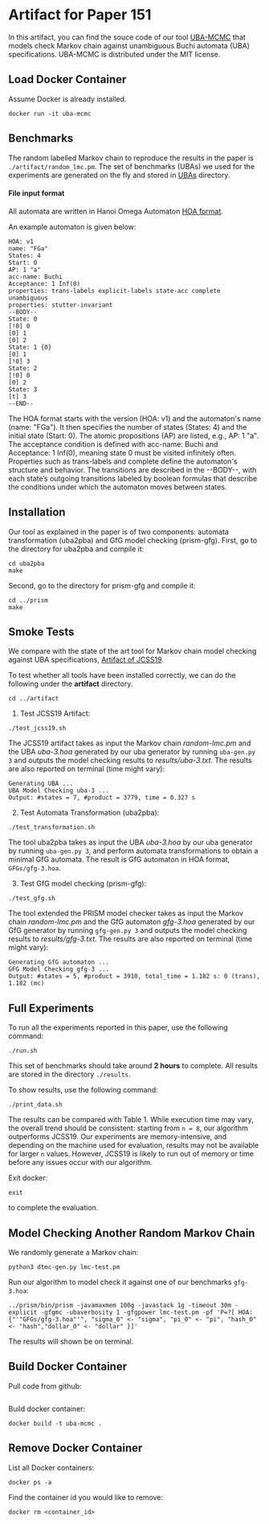 # Artifact for Paper 151

In this artifact, you can find the souce code of our tool [UBA-MCMC](https://github.com/qiyitang71/UBA-MCMC) that models check Markov chain against unambiguous Buchi automata (UBA) specifications.
UBA-MCMC is distributed under the MIT license.

## Load Docker Container
Assume Docker is already installed.
```
docker run -it uba-mcmc
```

## Benchmarks
The random labelled Markov chain to reproduce the results in the paper is `./artifact/random_lmc.pm`.
The set of benchmarks (UBAs) we used for the experiments are generated on the fly and stored in [UBAs](./artifact/UBAs/) directory.

#### File input format
All automata are written in Hanoi Omega Automaton [HOA format](https://adl.github.io/hoaf/). 

An example automaton is given below:
```
HOA: v1
name: "FGa"
States: 4
Start: 0
AP: 1 "a"
acc-name: Buchi
Acceptance: 1 Inf(0)
properties: trans-labels explicit-labels state-acc complete unambiguous
properties: stutter-invariant
--BODY--
State: 0
[!0] 0
[0] 1
[0] 2
State: 1 {0}
[0] 1
[!0] 3
State: 2
[!0] 0
[0] 2
State: 3
[t] 3
--END--
```
The HOA format starts with the version (HOA: v1) and the automaton's name (name: "FGa"). 
It then specifies the number of states (States: 4) and the initial state (Start: 0). 
The atomic propositions (AP) are listed, e.g., AP: 1 "a". 
The acceptance condition is defined with acc-name: Buchi and Acceptance: 1 Inf(0), meaning state 0 must be visited infinitely often. 
Properties such as trans-labels and complete define the automaton's structure and behavior. 
The transitions are described in the --BODY--, with each state’s outgoing transitions labeled by boolean formulas that describe the conditions under which the automaton moves between states.

## Installation
Our tool as explained in the paper is of two components: automata transformation (uba2pba) and GfG model checking (prism-gfg). 
First, go to the directory for uba2pba and compile it:
```
cd uba2pba
make
```
Second, go to the directory for prism-gfg and compile it:
```
cd ../prism
make
```

## Smoke Tests
We compare with the state of the art tool for Markov chain model checking against UBA specifications, [Artifact of JCSS19](https://wwwtcs.inf.tu-dresden.de/ALGI/TR/JCSS19/).

To test whether all tools have been installed correctly, we can do the following under the **artifact** directory.
```
cd ../artifact

```

1. Test JCSS19 Artifact:
```
./test_jcss19.sh
```
The JCSS19 artifact takes as input the Markov chain *random-lmc.pm* and the UBA *uba-3.hoa* generated by our uba generator by running `uba-gen.py 3` and outputs the model checking results to *results/uba-3.txt*.
The results are also reported on terminal (time might vary):
```
Generating UBA ...
UBA Model Checking uba-3 ...
Output: #states = 7, #product = 3779, time = 0.327 s
```  

2. Test Automata Transformation (uba2pba):
```
./test_transformation.sh
```
The tool uba2pba takes as input the UBA *uba-3.hoa* by our uba generator by running `uba-gen.py 3`, and perform automata transformations to obtain a minimal GfG automata.
The result is GfG automaton in HOA format, `GFGs/gfg-3.hoa`.


3. Test GfG model checking (prism-gfg):
```
./test_gfg.sh
```
The tool extended the PRISM model checker takes as input the Markov chain *random-lmc.pm* and the GfG automaton *gfg-3.hoa* generated by our GfG generator by running `gfg-gen.py 3` and outputs the model checking results to *results/gfg-3.txt*.
The results are also reported on terminal (time might vary):
```
Generating GfG automaton ...
GFG Model Checking gfg-3 ...
Output: #states = 5, #product = 3910, total_time = 1.182 s: 0 (trans), 1.182 (mc)
```

## Full Experiments

To run all the experiments reported in this paper, use the following command:
```
./run.sh
```
This set of benchmarks should take around **2 hours** to complete.
All results are stored in the directory `./results`.


To show results, use the following command:
```
./print_data.sh
```
The results can be compared with Table 1. While execution time may vary, the overall trend should be consistent: starting from `n = 8`, our algorithm outperforms JCSS19. 
Our experiments are memory-intensive, and depending on the machine used for evaluation, results may not be available for larger `n` values. However, JCSS19 is likely to run out of memory or time before any issues occur with our algorithm.

Exit docker:
```
exit
```
to complete the evaluation.

## Model Checking Another Random Markov Chain
We randomly generate a Markov chain:
```
python3 dtmc-gen.py lmc-test.pm
```
Run our algorithm to model check it against one of our benchmarks `gfg-3.hoa`:
```
../prism/bin/prism -javamaxmem 100g -javastack 1g -timeout 30m -explicit -gfgmc -ubaverbosity 1 -gfgpower lmc-test.pm -pf 'P=?[ HOA: {"'"GFGs/gfg-3.hoa"'", "sigma_0" <- "sigma", "pi_0" <- "pi", "hash_0" <- "hash","dollar_0" <- "dollar" }]'
```
The results will shown be on terminal.


## Build Docker Container
Pull code from github:
```
```
Build docker container:
```
docker build -t uba-mcmc .
``` 
## Remove Docker Container
List all Docker containers:
```
docker ps -a
```

Find the container id you would like to remove:
```
docker rm <container_id>
```
